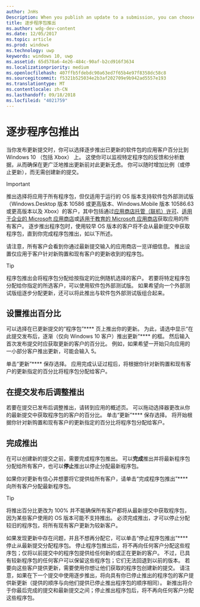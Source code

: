 ```yaml
---
author: JnHs
Description: When you publish an update to a submission, you can choose to gradually roll out the updated packages to a percentage of your app’s customers on Windows 10.
title: 逐步程序包推出
ms.author: wdg-dev-content
ms.date: 12/05/2017
ms.topic: article
ms.prod: windows
ms.technology: uwp
keywords: windows 10, uwp
ms.assetid: 65d578a6-4e26-484c-90af-b2cd916f3634
ms.localizationpriority: medium
ms.openlocfilehash: 407ffb5fdebdc90a63ed7f65b4e97f8358dc58c8
ms.sourcegitcommit: f5321b525034e2b3af202709e9b942ad5557e193
ms.translationtype: MT
ms.contentlocale: zh-CN
ms.lasthandoff: 09/18/2018
ms.locfileid: "4021759"
---
```

# <a name="gradual-package-rollout"></a>逐步程序包推出

当你发布更新提交时，你可以选择逐步推出已更新的软件包的应用客户百分比到 Windows 10 （包括 Xbox） 上。 这使你可以监视特定程序包的反馈和分析数据，从而确保在更广泛地推出更新前对此更新无虑。 你可以随时增加比例（或停止更新），而无需创建新的提交。 

> [!IMPORTANT]
> 推出选择将应用于所有程序包，但仅适用于运行的 OS 版本支持软件包外部测试版（Windows.Desktop 版本 10586 或更高版本、Windows.Mobile 版本 10586.63 或更高版本以及 Xbox）的客户，其中包括通过[应用商店托管（联机）许可](organizational-licensing.md)、[适用于企业的 Microsoft 应用商店](https://businessstore.microsoft.com/store)或[适用于教育的 Microsoft 应用商店](https://educationstore.microsoft.com/store)获取应用的所有客户。 逐步推出程序包时，使用较早 OS 版本的客户将不会从最新提交中获取程序包，直到你完成程序包推出，如以下所述。

请注意，所有客户会看到你通过最新提交输入的应用商店一览详细信息。 推出设置仅应用于客户针对新购置和现有客户的更新收到的程序包。

> [!TIP]
> 程序包推出会将程序包分配给按指定的比例随机选择的客户。 若要将特定程序包分配给你指定的所选客户，可以使用软件包外部测试版。 如果希望向一个外部测试版组逐步分配更新，还可以将此推出与软件包外部测试版组合起来。


## <a name="setting-the-rollout-percentage"></a>设置推出百分比

可以选择在已更新提交的“程序包”**** 页上推出你的更新。 为此，请选中显示“在此提交发布后，逐渐（仅向 Windows 10 客户）推出更新”**** 的框。 然后输入首次发布提交时应获取更新的客户的百分比。 例如，如果希望一开始只向应用的一小部分客户推出更新，可能会输入 5。

单击“更新”**** 保存选择。 应用完成认证过程后，将根据你针对新购置和现有客户的更新指定的百分比将程序包分配给客户。


## <a name="adjusting-the-rollout-after-the-submission-is-published"></a>在提交发布后调整推出

若要在提交已发布后调整推出，请转到应用的概述页。 可以拖动选择器更改从你的最新提交中获取程序包的客户的百分比。 单击“更新”**** 保存选择。 将开始根据你针对新购置和现有客户的更新指定的百分比将程序包分配给客户。


## <a name="completing-the-rollout"></a>完成推出

在可以创建新的提交之前，需要完成程序包推出。 可以**完成**推出并将最新程序包分配给所有客户，也可以**停止**推出以停止分配最新程序包。

如果你对更新有信心并想要将它提供给所有客户，请单击“完成程序包推出”**** 向所有客户分配最新程序包。

> [!TIP]
> 将推出百分比更改为 100% 并不能确保所有客户都将从最新提交中获取程序包，因为某些客户使用的 OS 版本可能不支持推出。 必须完成推出，才可以停止分配较旧的程序包，将所有现有客户更新为较新客户。

如果发现更新中存在问题，并且不想再分配它，可以单击“停止程序包推出”**** 停止从最新提交分配程序包。 停止程序包推出后，将不再向任何客户分配这些程序包；仅将以前提交中的程序包提供给任何新的或正在更新的客户。 不过，已具有较新程序包的任何客户可以保留这些程序包；它们无法回退到以前的版本。 若要向这些客户提供更新，需要使用你想让他们获取的程序包创建新的提交。 请注意，如果在下一个提交中使用逐步推出，将向具有你已停止推出的程序包的客户提供新更新（提供的顺序与向他们提供已停止推出程序包的顺序相同）。 新推出将介于你最后完成的提交和最新提交之间；停止推出程序包后，将不再向任何客户分配这些程序包。
